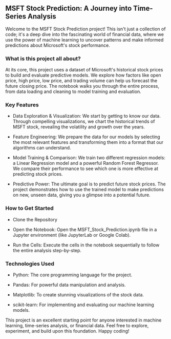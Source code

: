 ## MSFT Stock Prediction: A Journey into Time-Series Analysis
Welcome to the MSFT Stock Prediction project! This isn't just a collection of code; it's a deep dive into the fascinating world of financial data, where we use the power of machine learning to uncover patterns and make informed predictions about Microsoft's stock performance.

### What is this project all about?
At its core, this project uses a dataset of Microsoft's historical stock prices to build and evaluate predictive models. We explore how factors like open price, high price, low price, and trading volume can help us forecast the future closing price. The notebook walks you through the entire process, from data loading and cleaning to model training and evaluation.

### Key Features
- Data Exploration & Visualization: We start by getting to know our data. Through compelling visualizations, we chart the historical trends of MSFT stock, revealing the volatility and growth over the years.

- Feature Engineering: We prepare the data for our models by selecting the most relevant features and transforming them into a format that our algorithms can understand.

- Model Training & Comparison: We train two different regression models: a Linear Regression model and a powerful Random Forest Regressor. We compare their performance to see which one is more effective at predicting stock prices.

- Predictive Power: The ultimate goal is to predict future stock prices. The project demonstrates how to use the trained model to make predictions on new, unseen data, giving you a glimpse into a potential future.

### How to Get Started
- Clone the Repository

- Open the Notebook: Open the MSFT_Stock_Prediction.ipynb file in a Jupyter environment (like JupyterLab or Google Colab).

- Run the Cells: Execute the cells in the notebook sequentially to follow the entire analysis step-by-step.

### Technologies Used
- Python: The core programming language for the project.

- Pandas: For powerful data manipulation and analysis.

- Matplotlib: To create stunning visualizations of the stock data.

- scikit-learn: For implementing and evaluating our machine learning models.

This project is an excellent starting point for anyone interested in machine learning, time-series analysis, or financial data. Feel free to explore, experiment, and build upon this foundation. Happy coding!
